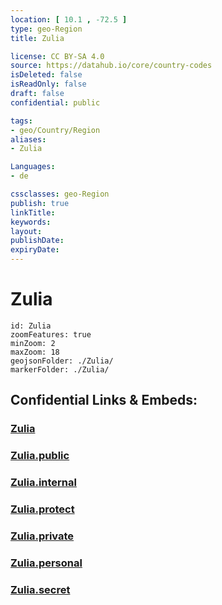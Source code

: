 ```yaml
---
location: [ 10.1 , -72.5 ] 
type: geo-Region
title: Zulia

license: CC BY-SA 4.0
source: https://datahub.io/core/country-codes
isDeleted: false
isReadOnly: false
draft: false
confidential: public

tags:
- geo/Country/Region
aliases:
- Zulia

Languages:
- de

cssclasses: geo-Region
publish: true
linkTitle: 
keywords: 
layout: 
publishDate: 
expiryDate: 
---
```


# Zulia

```leaflet
id: Zulia
zoomFeatures: true 
minZoom: 2 
maxZoom: 18
geojsonFolder: ./Zulia/
markerFolder: ./Zulia/
```


## Confidential Links & Embeds: 

### [Zulia](/_Standards/Earth/Continent/America~South/Venezuela/States~Venezuela/Zulia.md) 

### [Zulia.public](/_public/Earth/Continent/America~South/Venezuela/States~Venezuela/Zulia.public.md) 

### [Zulia.internal](/_internal/Earth/Continent/America~South/Venezuela/States~Venezuela/Zulia.internal.md) 

### [Zulia.protect](/_protect/Earth/Continent/America~South/Venezuela/States~Venezuela/Zulia.protect.md) 

### [Zulia.private](/_private/Earth/Continent/America~South/Venezuela/States~Venezuela/Zulia.private.md) 

### [Zulia.personal](/_personal/Earth/Continent/America~South/Venezuela/States~Venezuela/Zulia.personal.md) 

### [Zulia.secret](/_secret/Earth/Continent/America~South/Venezuela/States~Venezuela/Zulia.secret.md)

